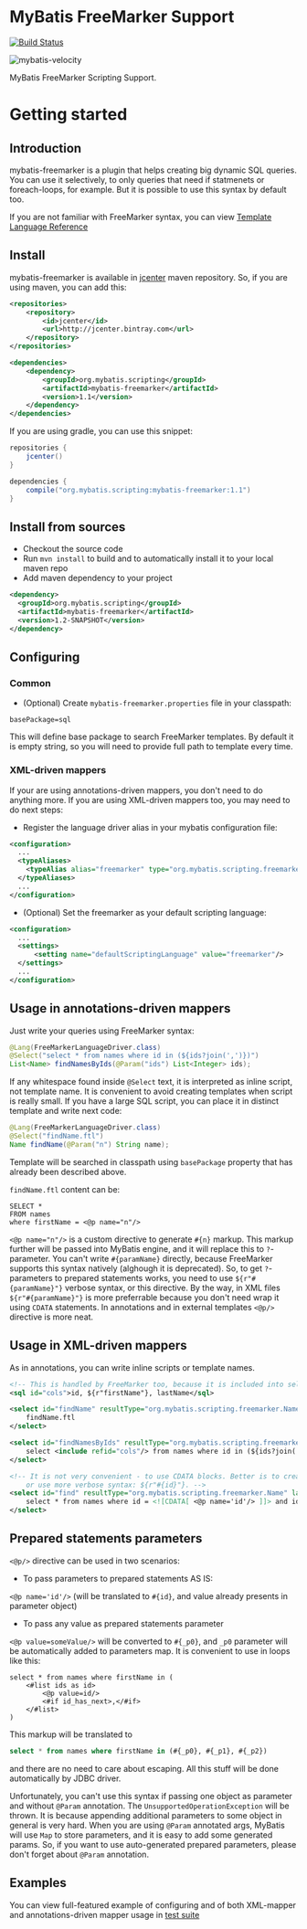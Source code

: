 MyBatis FreeMarker Support
========================

[![Build Status](https://travis-ci.org/elw00d/mybatis-freemarker.svg?branch=master)](https://travis-ci.org/elw00d/mybatis-freemarker)

![mybatis-velocity](http://mybatis.github.io/images/mybatis-logo.png)

MyBatis FreeMarker Scripting Support.

Getting started
===============

## Introduction

mybatis-freemarker is a plugin that helps creating big dynamic SQL queries. You can use it selectively, to only queries that need if statmenets or foreach-loops, for example. But it is possible to use this syntax by default too.

If you are not familiar with FreeMarker syntax, you can view [Template Language Reference](http://freemarker.org/docs/ref.html)

## Install

mybatis-freemarker is available in [jcenter](https://bintray.com/bintray/jcenter) maven repository. So, if you are using maven, you can add this:

```xml
<repositories>
    <repository>
        <id>jcenter</id>
        <url>http://jcenter.bintray.com</url>
    </repository>
</repositories>

<dependencies>
    <dependency>
        <groupId>org.mybatis.scripting</groupId>
        <artifactId>mybatis-freemarker</artifactId>
        <version>1.1</version>
    </dependency>
</dependencies>
```

If you are using gradle, you can use this snippet:

```groovy
repositories {
    jcenter()
}

dependencies {
    compile("org.mybatis.scripting:mybatis-freemarker:1.1")
}
```

## Install from sources

- Checkout the source code
- Run `mvn install` to build and to automatically install it to your local maven repo
- Add maven dependency to your project

```xml
<dependency>
  <groupId>org.mybatis.scripting</groupId>
  <artifactId>mybatis-freemarker</artifactId>
  <version>1.2-SNAPSHOT</version>
</dependency>
```

## Configuring

### Common

- (Optional) Create `mybatis-freemarker.properties` file in your classpath:

```
basePackage=sql
```

This will define base package to search FreeMarker templates. By default it is empty string, so you will need to provide full path to template every time.

### XML-driven mappers

If your are using annotations-driven mappers, you don't need to do anything more. If you are using XML-driven mappers too, you may need to do next steps:

- Register the language driver alias in your mybatis configuration file:

```xml
<configuration>
  ...
  <typeAliases>
    <typeAlias alias="freemarker" type="org.mybatis.scripting.freemarker.FreeMarkerLanguageDriver"/>
  </typeAliases>
  ...
</configuration>
```

- (Optional) Set the freemarker as your default scripting language:

```xml
<configuration>
  ...
  <settings>
      <setting name="defaultScriptingLanguage" value="freemarker"/>
  </settings>
  ...
</configuration>
```

## Usage in annotations-driven mappers

Just write your queries using FreeMarker syntax:

```java
@Lang(FreeMarkerLanguageDriver.class)
@Select("select * from names where id in (${ids?join(',')})")
List<Name> findNamesByIds(@Param("ids") List<Integer> ids);
```

If any whitespace found inside `@Select` text, it is interpreted as inline script, not template name. It is convenient to avoid creating templates when script is really small. If you have a large SQL script, you can place it in distinct template and write next code:

```java
@Lang(FreeMarkerLanguageDriver.class)
@Select("findName.ftl")
Name findName(@Param("n") String name);
```

Template will be searched in classpath using `basePackage` property that has already been described above.

`findName.ftl` content can be:

```
SELECT *
FROM names
where firstName = <@p name="n"/>
```

`<@p name="n"/>` is a custom directive to generate `#{n}` markup. This markup further will be passed into MyBatis engine, and it will replace this to `?`-parameter. You can't write `#{paramName}` directly, because FreeMarker supports this syntax natively (alghough it is deprecated). So, to get `?`-parameters to prepared statements works, you need to use `${r"#{paramName}"}` verbose syntax, or this directive. By the way, in XML files `${r"#{paramName}"}` is more preferrable because you don't need wrap it using `CDATA` statements. In annotations and in external templates `<@p/>` directive is more neat.

## Usage in XML-driven mappers

As in annotations, you can write inline scripts or template names.

```xml
<!-- This is handled by FreeMarker too, because it is included into select nodes AS IS -->
<sql id="cols">id, ${r"firstName"}, lastName</sql>

<select id="findName" resultType="org.mybatis.scripting.freemarker.Name" lang="freemarker">
    findName.ftl
</select>

<select id="findNamesByIds" resultType="org.mybatis.scripting.freemarker.Name" lang="freemarker">
    select <include refid="cols"/> from names where id in (${ids?join(',')})
</select>

<!-- It is not very convenient - to use CDATA blocks. Better is to create external template
    or use more verbose syntax: ${r"#{id}"}. -->
<select id="find" resultType="org.mybatis.scripting.freemarker.Name" lang="freemarker">
    select * from names where id = <![CDATA[ <@p name='id'/> ]]> and id = ${id}
</select>
```

## Prepared statements parameters

`<@p/>` directive can be used in two scenarios:

- To pass parameters to prepared statements AS IS:

`<@p name='id'/>` (will be translated to `#{id}`, and value already presents in parameter object)

- To pass any value as prepared statements parameter

`<@p value=someValue/>` will be converted to `#{_p0}`, and `_p0` parameter will be automatically added to parameters map. It is convenient to use in loops like this:

```ftl
select * from names where firstName in (
    <#list ids as id>
        <@p value=id/>
        <#if id_has_next>,</#if>
    </#list>
)
```

This markup will be translated to

```sql
select * from names where firstName in (#{_p0}, #{_p1}, #{_p2})
```

and there are no need to care about escaping. All this stuff will be done automatically by JDBC driver.

Unfortunately, you can't use this syntax if passing one object as parameter and without `@Param` annotation. The `UnsupportedOperationException` will be thrown. It is because appending additional parameters to some object in general is very hard. When you are using `@Param` annotated args, MyBatis will use `Map` to store parameters, and it is easy to add some generated params. So, if you want to use auto-generated prepared parameters, please don't forget about `@Param` annotation.

## Examples

You can view full-featured example of configuring and of both XML-mapper and annotations-driven mapper usage in [test suite](https://github.com/elw00d/mybatis-freemarker/tree/master/src/test)